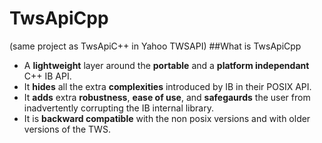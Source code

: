 # TwsApiCpp
(same project as TwsApiC++ in Yahoo TWSAPI)
##What is TwsApiCpp
* A **lightweight** layer around the **portable** and a **platform independant** C++ IB API.
* It **hides** all the extra **complexities** introduced by IB in their POSIX API.
* It **adds** extra **robustness**, **ease of use**, and **safegaurds** the user from inadvertently corrupting the IB internal library.
* It is **backward compatible** with the non posix versions and with older versions of the TWS.


